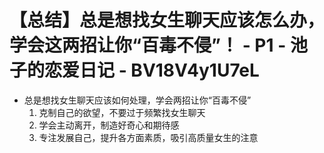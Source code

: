 # 【总结】总是想找女生聊天应该怎么办，学会这两招让你“百毒不侵”！ - P1 - 池子的恋爱日记 - BV18V4y1U7eL

-   总是想找女生聊天应该如何处理，学会两招让你“百毒不侵”
    1.  克制自己的欲望，不要过于频繁找女生聊天
    2.  学会主动离开，制造好奇心和期待感
    3.  专注发展自己，提升各方面素质，吸引高质量女生的注意